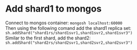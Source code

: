 # Add shard1 to mongos
Connect to mongos container: `mongosh localhost:60000` <br>
Then using the following comand add the shard1 replica set: `sh.addShard("shard1rs/shard1svr1,shard1svr2,shard1svr3")` <br>
Similar to the first shard, add the shard2: `sh.addShard("shard2rs/shard2svr1,shard2svr2,shard2svr3")`
